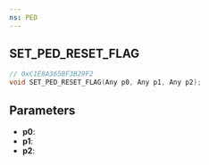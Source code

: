 ```yaml
---
ns: PED
---
```

## SET_PED_RESET_FLAG

```c
// 0xC1E8A365BF3B29F2
void SET_PED_RESET_FLAG(Any p0, Any p1, Any p2);
```

## Parameters
* **p0**:
* **p1**:
* **p2**:
